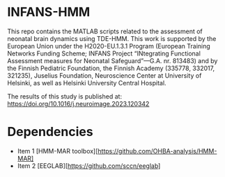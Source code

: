 # INFANS-HMM
This repo contains the MATLAB scripts related to the assessment of neonatal brain dynamics using TDE-HMM.
This work is supported by the European Union under the H2020-EU.1.3.1 Program (European Training Networks Funding Scheme; INFANS Project “INtegrating Functional Assessment measures for Neonatal Safeguard”—G.A. nr. 813483) and by the Finnish Pediatric Foundation, the Finnish Academy (335778, 332017, 321235), Juselius Foundation, Neuroscience Center at University of Helsinki, as well as Helsinki University Central Hospital.

The results of this study is published at:
https://doi.org/10.1016/j.neuroimage.2023.120342

# Dependencies
- Item 1 [HMM-MAR toolbox][https://github.com/OHBA-analysis/HMM-MAR]
- Item 2 [EEGLAB][https://github.com/sccn/eeglab]